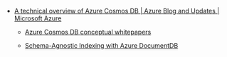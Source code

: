 -   [A technical overview of Azure Cosmos DB | Azure Blog and Updates | Microsoft Azure](https://azure.microsoft.com/en-gb/blog/a-technical-overview-of-azure-cosmos-db/)

    -   [Azure Cosmos DB conceptual whitepapers](https://learn.microsoft.com/en-us/azure/cosmos-db/whitepapers)

    -   [Schema-Agnostic Indexing with Azure DocumentDB](https://www.vldb.org/pvldb/vol8/p1668-shukla.pdf)
